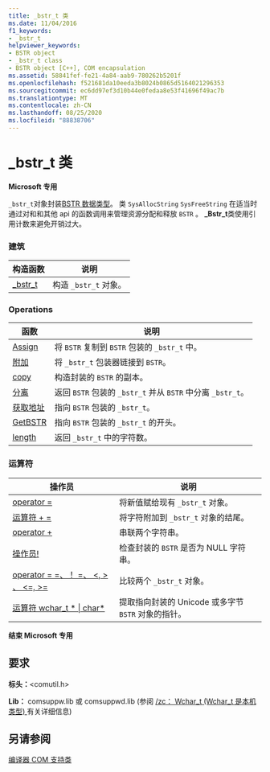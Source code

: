 ```yaml
---
title: _bstr_t 类
ms.date: 11/04/2016
f1_keywords:
- _bstr_t
helpviewer_keywords:
- BSTR object
- _bstr_t class
- BSTR object [C++], COM encapsulation
ms.assetid: 58841fef-fe21-4a84-aab9-780262b5201f
ms.openlocfilehash: f521681da10eeda3b8024b0865d5164021296353
ms.sourcegitcommit: ec6dd97ef3d10b44e0fedaa8e53f41696f49ac7b
ms.translationtype: MT
ms.contentlocale: zh-CN
ms.lasthandoff: 08/25/2020
ms.locfileid: "88838706"
---
```

# <a name="_bstr_t-class"></a>_bstr_t 类

**Microsoft 专用**

`_bstr_t`对象封装[BSTR 数据类型](/previous-versions/windows/desktop/automat/bstr)。 类 `SysAllocString` `SysFreeString` 在适当时通过对和和其他 api 的函数调用来管理资源分配和释放 `BSTR` 。 **_Bstr_t**类使用引用计数来避免开销过大。

### <a name="construction"></a>建筑

| 构造函数 | 说明 |
|--|--|
| [_bstr_t](../cpp/bstr-t-bstr-t.md) | 构造 `_bstr_t` 对象。 |

### <a name="operations"></a>Operations

| 函数 | 说明 |
|--|--|
| [Assign](../cpp/bstr-t-assign.md) | 将 `BSTR` 复制到 `BSTR` 包装的 `_bstr_t` 中。 |
| [附加](../cpp/bstr-t-attach.md) | 将 `_bstr_t` 包装器链接到 `BSTR`。 |
| [copy](../cpp/bstr-t-copy.md) | 构造封装的 `BSTR` 的副本。 |
| [分离](../cpp/bstr-t-detach.md) | 返回 `BSTR` 包装的 `_bstr_t` 并从 `BSTR` 中分离 `_bstr_t`。 |
| [获取地址](../cpp/bstr-t-getaddress.md) | 指向 `BSTR` 包装的 `_bstr_t`。 |
| [GetBSTR](../cpp/bstr-t-getbstr.md) | 指向 `BSTR` 包装的 `_bstr_t` 的开头。 |
| [length](../cpp/bstr-t-length.md) | 返回 `_bstr_t` 中的字符数。 |

### <a name="operators"></a>运算符

| 操作员 | 说明 |
|--|--|
| [operator =](../cpp/bstr-t-operator-equal.md) | 将新值赋给现有 `_bstr_t` 对象。 |
| [运算符 + =](../cpp/bstr-t-operator-add-equal-plus.md) | 将字符附加到 `_bstr_t` 对象的结尾。 |
| [operator +](../cpp/bstr-t-operator-add-equal-plus.md) | 串联两个字符串。 |
| [操作员!](../cpp/bstr-t-operator-logical-not.md) | 检查封装的 `BSTR` 是否为 NULL 字符串。 |
| [operator = =、！ =、 \<, > 、 \<=, >=](../cpp/bstr-t-relational-operators.md) | 比较两个 `_bstr_t` 对象。 |
| [运算符 wchar_t * &#124; char\*](../cpp/bstr-t-wchar-t-star-bstr-t-char-star.md) | 提取指向封装的 Unicode 或多字节 `BSTR` 对象的指针。 |

**结束 Microsoft 专用**

## <a name="requirements"></a>要求

**标头：**\<comutil.h>

**Lib：** comsuppw.lib 或 comsuppwd.lib (参阅 [/zc： Wchar_t (Wchar_t 是本机类型) ](../build/reference/zc-wchar-t-wchar-t-is-native-type.md) 有关详细信息) 

## <a name="see-also"></a>另请参阅

[编译器 COM 支持类](../cpp/compiler-com-support-classes.md)

